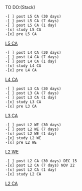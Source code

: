 TO DO:(Stack)

    -[ ] post L5 CA (30 days)
    -[ ] post L5 CA (7 days) 
    -[ ] post L5 CA (1 day) 
    -[x] study L5 CA
    -[x] pre L5 CA 
[L5 CA](SEM2/CA/notes/L5/)

    -[ ] post L4 CA (30 days)
    -[ ] post L4 CA (7 days) 
    -[ ] post L4 CA (1 day) 
    -[x] study L4 CA
    -[x] pre L4 CA 
[L4 CA](SEM2/CA/notes/L4/)

    -[ ] post L3 CA (30 days)
    -[ ] post L3 CA (7 days)
    -[ ] post L3 CA (1 day)
    -[x] study L3 CA
    -[x] pre L3 CA
[L3 CA](SEM2/CA/notes/L3/)

    -[ ] post L2 WE (30 days)
    -[ ] post L2 WE (7 days) 
    -[x] post L2 WE (1 day) 
    -[x] study L2 WE
    -[x] pre L2 WE
[L2 WE](SEM2/WE/notes/L2/)


    -[ ] post L2 CA (30 days) DEC 15
    -[x] post L2 CA (7 days) NOV 22
    -[x] post L2 CA (1 day)
    -[x] study L2 CA
[L2 CA](SEM2/CA/notes/L2/)
